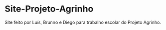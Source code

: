 # Site-Projeto-Agrinho
Site feito por Luís, Brunno e Diego para trabalho escolar do Projeto Agrinho.
